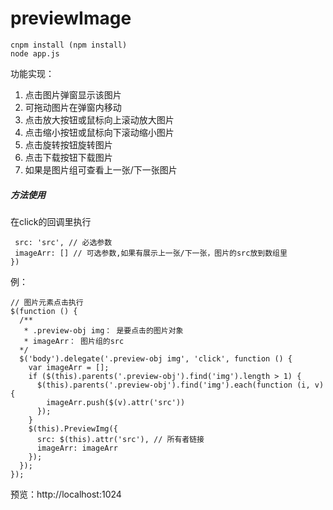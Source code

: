 # previewImage
```
cnpm install (npm install)
node app.js
```

功能实现：
1. 点击图片弹窗显示该图片
2. 可拖动图片在弹窗内移动
3. 点击放大按钮或鼠标向上滚动放大图片
4. 点击缩小按钮或鼠标向下滚动缩小图片
5. 点击旋转按钮旋转图片
6. 点击下载按钮下载图片
7. 如果是图片组可查看上一张/下一张图片

##### 方法使用
在click的回调里执行
 ```$selector.PreviewImg({
  src: 'src', // 必选参数
  imageArr: [] // 可选参数,如果有展示上一张/下一张，图片的src放到数组里
})
```
例：

```
// 图片元素点击执行
$(function () {
  /**
   * .preview-obj img： 是要点击的图片对象
   * imageArr： 图片组的src
  */
  $('body').delegate('.preview-obj img', 'click', function () {
    var imageArr = [];
    if ($(this).parents('.preview-obj').find('img').length > 1) {
      $(this).parents('.preview-obj').find('img').each(function (i, v) {
        imageArr.push($(v).attr('src'))
      });
    }
    $(this).PreviewImg({
      src: $(this).attr('src'), // 所有者链接
      imageArr: imageArr
    });
  });
});
```
预览：http://localhost:1024
